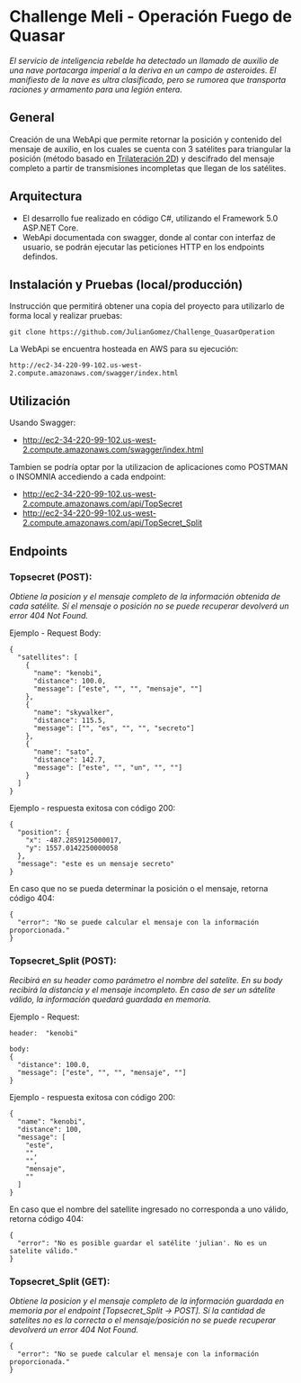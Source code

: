 # Challenge Meli - Operación Fuego de Quasar

_El servicio de inteligencia rebelde ha detectado un llamado de auxilio de una nave portacarga imperial a la deriva en
un campo de asteroides. El manifiesto de la nave es ultra clasificado, pero se rumorea que transporta raciones y
armamento para una legión entera._

## General

Creación de una WebApi que permite retornar la posición y contenido del mensaje de auxilio, en los cuales se cuenta con 3 satélites
para triangular la posición (método basado en [Trilateración 2D](https://www.pathpartnertech.com/triangulation-vs-trilateration-vs-multilateration-for-indoor-positioning-systems/)) y descifrado del mensaje completo a partir de transmisiones incompletas que llegan de los satélites.

## Arquitectura

* El desarrollo fue realizado en código C#, utilizando el Framework 5.0 ASP.NET Core.
* WebApi documentada con swagger, donde al contar con interfaz de usuario, se podrán ejecutar las peticiones HTTP en los endpoints defindos.


## Instalación y Pruebas (local/producción)

Instrucción que permitirá obtener una copia del proyecto para utilizarlo de forma local y realizar pruebas:
```
git clone https://github.com/JulianGomez/Challenge_QuasarOperation
```
La WebApi se encuentra hosteada en AWS para su ejecución:
```
http://ec2-34-220-99-102.us-west-2.compute.amazonaws.com/swagger/index.html
```

## Utilización

Usando Swagger: 

* http://ec2-34-220-99-102.us-west-2.compute.amazonaws.com/swagger/index.html
  
Tambien se podría optar por la utilizacion de aplicaciones como POSTMAN o INSOMNIA accediendo a cada endpoint: 

* http://ec2-34-220-99-102.us-west-2.compute.amazonaws.com/api/TopSecret
* http://ec2-34-220-99-102.us-west-2.compute.amazonaws.com/api/TopSecret_Split

 
## Endpoints 

### **Topsecret (POST):** 

_Obtiene la posicion y el mensaje completo de la información obtenida de cada satélite.
Sí el mensaje o posición no se puede recuperar devolverá un error 404 Not Found._

Ejemplo - Request Body:

```
{
  "satellites": [
    {
      "name": "kenobi",
      "distance": 100.0,
      "message": ["este", "", "", "mensaje", ""]
    },
    {
      "name": "skywalker",
      "distance": 115.5,
      "message": ["", "es", "", "", "secreto"]
    },
    {
      "name": "sato",
      "distance": 142.7,
      "message": ["este", "", "un", "", ""]
    }
  ]
}
```

Ejemplo - respuesta exitosa con código 200:

```
{
  "position": {
	"x": -487.2859125000017,
	"y": 1557.0142250000058
  },
  "message": "este es un mensaje secreto"
}
```

En caso que no se pueda determinar la posición o el mensaje, retorna código 404:

```
{
  "error": "No se puede calcular el mensaje con la información proporcionada."
}
```



### **Topsecret_Split (POST):** 

_Recibirá en su header como parámetro el nombre del satelite. En su body recibirá la distancia y el mensaje incompleto.
En caso de ser un sátelite válido, la información quedará guardada en memoria._

Ejemplo - Request:

```
header:  "kenobi"

body:
{
  "distance": 100.0,
  "message": ["este", "", "", "mensaje", ""]
} 
```

Ejemplo - respuesta exitosa con código 200:

```
{
  "name": "kenobi",
  "distance": 100,
  "message": [
	"este",
	"",
	"",
	"mensaje",
	""
  ]
}
```

En caso que el nombre del satellite ingresado no corresponda a uno válido, retorna código 404:

```
{
  "error": "No es posible guardar el satélite 'julian'. No es un satelite válido."
}
```


### **Topsecret_Split (GET):** 

_Obtiene la posicion y el mensaje completo de la información guardada en memoria por el endpoint *[Topsecret_Split -> POST]*.
Sí la cantidad de satelites no es la correcta o el mensaje/posición no se puede recuperar devolverá un error 404 Not Found._

```
{
  "error": "No se puede calcular el mensaje con la información proporcionada."
}
```


